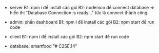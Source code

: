 - server
B1: npm i để install các gói
B2: nodemon để connect database
=> hiển thị "Database Connection is ready..." tức là connect thành công

- admin: phần dashboard
B1: npm i để install các gói
B2: npm start để run code

- client
B1: npm i để install các gói
B2: npm start để run code

- database: smartfood
"# C2SE.14" 
